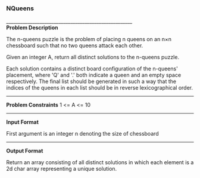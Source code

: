 <h3>NQueens</h3>
_____________________________________________________
<br/>
<b>Problem Description</b>

The n-queens puzzle is the problem of placing n queens on an n×n chessboard such that no two queens attack each other.

Given an integer A, return all distinct solutions to the n-queens puzzle.

Each solution contains a distinct board configuration of the n-queens' placement, where 'Q' and '.' both indicate a queen and an empty space respectively.
The final list should be generated in such a way that the indices of the queens in each list should be in reverse lexicographical order.
_____________________________________________________
<b>Problem Constraints</b>
1 <= A <= 10
_____________________________________________________
<b>Input Format</b>

First argument is an integer n denoting the size of chessboard
_____________________________________________________
<b>Output Format</b>

Return an array consisting of all distinct solutions in which each element is a 2d char array representing a unique solution.
